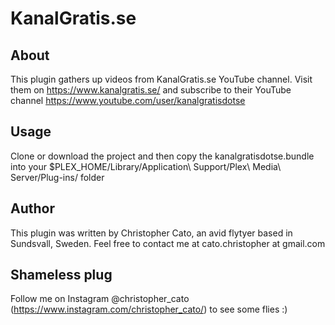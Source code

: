 # KanalGratis.se

## About
This plugin gathers up videos from KanalGratis.se YouTube channel. Visit them on https://www.kanalgratis.se/ and subscribe to their YouTube channel https://www.youtube.com/user/kanalgratisdotse

## Usage
Clone or download the project and then copy the kanalgratisdotse.bundle into your $PLEX_HOME/Library/Application\ Support/Plex\ Media\ Server/Plug-ins/ folder

## Author
This plugin was written by Christopher Cato, an avid flytyer based in Sundsvall, Sweden. Feel free to contact me at cato.christopher at gmail.com

## Shameless plug
Follow me on Instagram @christopher_cato (https://www.instagram.com/christopher_cato/) to see some flies :)
